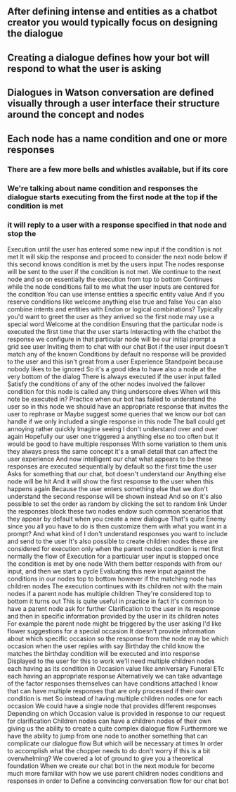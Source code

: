 ## After defining intense and entities as a chatbot creator you would typically focus on designing the dialogue

## Creating a dialogue defines how your bot will respond to what the user is asking
## Dialogues in Watson conversation are defined visually through a user interface their structure around the concept and nodes
## Each node has a name condition and one or more responses

### There are a few more bells and whistles available, but if its core
### We're talking about name condition and responses the dialogue starts executing from the first node at the top if the condition is met
### it will reply to a user with a response specified in that node and stop the

Execution until the user has entered some new input if the condition is not met
It will skip the response and proceed to consider the next node below if this second knows condition is met by the users input
The nodes response will be sent to the user if the condition is not met. We continue to the next node and so on
essentially the execution from top to bottom
Continues while the node conditions fail to me what the user inputs are centered for the condition
You can use intense entities a specific entity value
And if you reserve conditions like welcome anything else true and false
You can also combine intents and entities with Endon or logical combinations?
Typically you'd want to greet the user as they arrived so the first node may use a special word
Welcome at the condition
Ensuring that the particular node is executed the first time that the user starts
Interacting with the chatbot the response we configure in that particular node will be our initial prompt a grid see user
Inviting them to chat with our chat
Bot if the user input doesn't match any of the known
Conditions by default no response will be provided to the user and this isn't great from a user
Experience Standpoint because nobody likes to be ignored
So it's a good idea to have also a node at the very bottom of the dialog
There is always executed if the user input failed
Satisfy the conditions of any of the other nodes involved the failover condition for this node is called any thing underscore elves
When will this note be executed in?
Practice when our bot has failed to understand the user so in this node
we should have an appropriate response that invites the user to rephrase or
Maybe suggest some queries that we know our bot can handle if we only included a single response in this node
The ball could get annoying rather quickly
Imagine seeing I don't understand over and over again
Hopefully our user one triggered a anything else no too often but it would be good to have multiple responses
With some variation to them unis they always press the same concept it's a small detail that can affect the user experience
And now intelligent our chat what appears to be these responses are executed sequentially by default so the first time the user
Asks for something that our chat, bot doesn't understand our
Anything else node will be hit
And it will show the first response to the user when this happens again
Because the user enters something else that we don't understand the second response will be shown instead
And so on it's also possible to set the order as random by clicking the set to random link
Under the responses block these two nodes endow such common scenarios that they appear by default when you create a new dialogue
That's quite
Enemy since you all you have to do is then customize them with what you want in a prompt?
And what kind of I don't understand responses you want to include and send to the user
It's also possible to create children nodes these are considered for execution only when the parent nodes condition is met first
normally the flow of
Execution for a particular user input is stopped once the condition is met by one node
With them better responds with from our input, and then we start a cycle
Evaluating this new input against the conditions in our nodes top to bottom however if the matching node has children nodes
The execution continues with its children not with the main nodes if a parent node has multiple children
They're considered top to bottom it turns out
This is quite useful in practice in fact it's common to have a parent node ask for further
Clarification to the user in its response and then in specific information provided by the user in its children notes
For example the parent node might be triggered by the user asking I'd like flower suggestions for a special occasion
It doesn't provide information about which specific occasion
so the response from the node may be which occasion when the user replies with say
Birthday the child know the matches the birthday condition will be executed and into response
Displayed to the user for this to work
we'll need multiple children nodes each having as its condition in Occasion value like
anniversary Funeral ETc each having an appropriate response
Alternatively we can take advantage of the factor responses themselves can have conditions attached
I know that can have multiple responses that are only processed if their own condition is met
So instead of having multiple children nodes one for each occasion
We could have a single node that provides different responses
Depending on which Occasion value is provided in response to our request for clarification
Children nodes can have a children nodes of their own giving us the ability to create a quite complex dialogue flow
Furthermore we have the ability to jump from one node to another something that can complicate our dialogue flow
But which will be necessary at times
In order to accomplish what the chopper needs to do don't worry if this is a bit overwhelming?
We covered a lot of ground to give you a theoretical foundation
When we create our chat bot in the next module for become much more familiar with how we use parent children nodes
conditions and responses in order to Define a
convincing conversation flow for our chat bot
